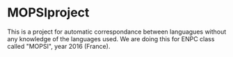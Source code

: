 # MOPSIproject
This is a project for automatic correspondance between languagues without any knowledge of the languages used. We are doing this for ENPC class called "MOPSI", year 2016 (France).
